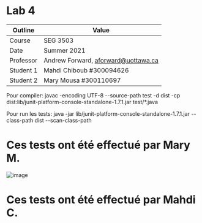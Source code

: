 # Lab 4

| Outline | Value |
| ------------- | ------------- |
| Course  | SEG 3503  |
| Date  | Summer 2021 |
| Professor  | Andrew Forward, aforward@uottawa.ca  |
| Student 1  | Mahdi Chiboub #300094626 |
| Student 2  | Mary Mousa #300110697  |


Pour compiler:
javac -encoding UTF-8 --source-path test -d dist -cp dist:lib/junit-platform-console-standalone-1.7.1.jar test/*.java 

Pour run les tests:
java -jar lib/junit-platform-console-standalone-1.7.1.jar --class-path dist --scan-class-path

# Ces tests ont été effectué par Mary M.
![image](https://user-images.githubusercontent.com/54963309/121418885-f7aa6d80-c945-11eb-8839-f07d8ada766d.png)

# Ces tests ont été effectué par Mahdi C.
